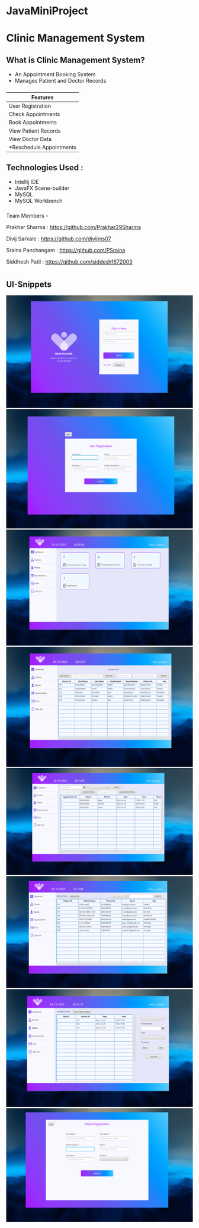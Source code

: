 # JavaMiniProject

# Clinic Management System

## What is Clinic Management System?
* An Appointment Booking System
* Manages Patient and Doctor Records

###

| Features                 | 
|--------------------------|
| User Registration        | 
| Check Appointments       | 
| Book Appointments        |
| View Patient Records     |
| View Doctor Data         |
| *Reschedule Appointments |

## Technologies Used :
* Intellij IDE
* JavaFX Scene-builder
* MySQL
* MySQL Workbench

###
Team Members - 

Prakhar Sharma : https://github.com/Prakhar29Sharma

Divij Sarkale : https://github.com/divijms07

Sraina Panchangam : https://github.com/PSraina

Siddhesh Patil : https://github.com/siddesh1672003

#

<h2 id="snip">UI-Snippets</h2>
<img id="login" src="snippets/login_page.png">
<img id="userregistration" src="snippets/user_registration.png">
<img id="dashboard" src="snippets/dashboard.png">
<img id="Doctor" src="snippets/doctor_page.png">
<img id ="Appointment" src="snippets/appointments_page.png">
<img id="patient" src="snippets/patient_page.png">
<img id="slots" src="snippets/slot_page.png">
<img id="patientadd" src="snippets/add_patient_page.png">
